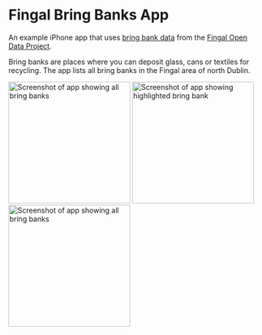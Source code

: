 Fingal Bring Banks App
======================

An example iPhone app that uses [bring bank data](http://data.fingal.ie/details.aspx?datasetID=364) from the [Fingal Open Data Project](http://data.fingal.ie/).

Bring banks are places where you can deposit glass, cans or textiles for recycling. The app lists all bring banks in the Fingal area of north Dublin.

<img width="240" src="http://farm6.static.flickr.com/5055/5576473425_4bd629fa5e.jpg" alt="Screenshot of app showing all bring banks">&nbsp;<img width="240" src="http://farm6.static.flickr.com/5256/5576473503_95054e4d35.jpg" alt="Screenshot of app showing highlighted bring bank">&nbsp;<img width="240" src="http://farm6.static.flickr.com/5025/5576473607_f49683602d.jpg" alt="Screenshot of app showing all bring banks"> 


